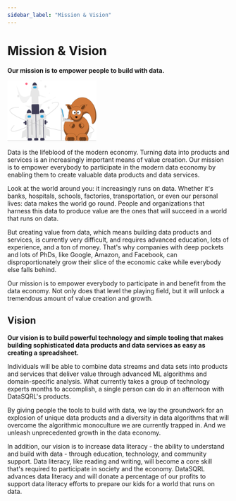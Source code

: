 ```yaml
---
sidebar_label: "Mission & Vision"
---
```


# Mission & Vision

**Our mission is to empower people to build with data.**

<img src="/img/generic/undraw_launch.svg" alt="Nut Shop Tutorial >" width="40%"/>

Data is the lifeblood of the modern economy. Turning data into products and services is an increasingly important means of value creation. Our mission is to empower everybody to participate in the modern data economy by enabling them to create valuable data products and data services.

Look at the world around you: it increasingly runs on data. Whether it's banks, hospitals, schools, factories, transportation, or even our personal lives: data makes the world go round. People and organizations that harness this data to produce value are the ones that will succeed in a world that runs on data.

But creating value from data, which means building data products and services, is currently very difficult, and requires advanced education, lots of experience, and a ton of money. That's why companies with deep pockets and lots of PhDs, like Google, Amazon, and Facebook, can disproportionately grow their slice of the economic cake while everybody else falls behind.

Our mission is to empower everybody to participate in and benefit from the data economy. Not only does that level the playing field, but it will unlock a tremendous amount of value creation and growth.

## Vision

**Our vision is to build powerful technology and simple tooling that makes building sophisticated data products and data services as easy as creating a spreadsheet.**

Individuals will be able to combine data streams and data sets into products and services that deliver value through advanced ML algorithms and domain-specific analysis. What currently takes a group of technology experts months to accomplish, a single person can do in an afternoon with DataSQRL's products.

By giving people the tools to build with data, we lay the groundwork for an explosion of unique data products and a diversity in data algorithms that will overcome the algorithmic monoculture we are currently trapped in. And we unleash unprecedented growth in the data economy. 

In addition, our vision is to increase data literacy - the ability to understand and build with data - through education, technology, and community support. Data literacy, like reading and writing, will become a core skill that's required to participate in society and the economy. DataSQRL advances data literacy and will donate a percentage of our profits to support data literacy efforts to prepare our kids for a world that runs on data.